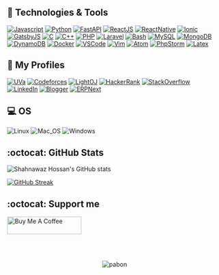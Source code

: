 ## :fork_and_knife: Technologies & Tools

[![Javascript](https://img.shields.io/badge/Code-Javascript-informational?style=for-the-badge&logo=Javascript&labelColor=17202A&color=1abc9c)](https://developer.mozilla.org/en-US/docs/Web/JavaScript)
[![Python](https://img.shields.io/badge/Code-Python-informational?style=for-the-badge&logo=python&labelColor=17202A&color=1abc9c)](https://www.python.org/)
[![FastAPI](https://img.shields.io/badge/Code-FastAPI-informational?style=for-the-badge&logo=fastapi&labelColor=17202A&color=1abc9c)](https://fastapi.tiangolo.com/)
[![ReactJS](https://img.shields.io/badge/Code-ReactJS-informational?style=for-the-badge&logo=React&labelColor=17202A&color=1abc9c)](https://reactjs.org/)
[![ReactNative](https://img.shields.io/badge/Code-React_Native-informational?style=for-the-badge&logo=React&labelColor=17202A&color=1abc9c)](https://reactnative.dev/)
[![Ionic](https://img.shields.io/badge/Code-Ionic-informational?style=for-the-badge&logo=Ionic&labelColor=17202A&color=1abc9c)](https://ionicframework.com/)
[![GatsbyJS](https://img.shields.io/badge/Code-Gatsby-informational?style=for-the-badge&logo=Gatsby&logoColor=663399&labelColor=17202A&color=1abc9c)](https://www.gatsbyjs.org/)
[![C](https://img.shields.io/badge/Code-C-informational?style=for-the-badge&logo=c&labelColor=17202A&color=1abc9c)](https://www.cprogramming.com/)
[![C++](https://img.shields.io/badge/Code-C++-informational?style=for-the-badge&logo=c%2B%2B&labelColor=17202A&color=1abc9c)](https://isocpp.org/)
[![PHP](https://img.shields.io/badge/Code-PHP-informational?style=for-the-badge&logo=php&labelColor=17202A&color=1abc9c)](https://www.php.net/)
[![Laravel](https://img.shields.io/badge/Code-Laravel-informational?style=for-the-badge&logo=laravel&labelColor=17202A&color=1abc9c)](https://laravel.com/)
[![Bash](https://img.shields.io/badge/Shell-Bash-informational?style=for-the-badge&logo=GNU-Bash&labelColor=17202A&color=1abc9c)](https://devhints.io/bash)
[![MySQL](https://img.shields.io/badge/DB-MySQL-informational?style=for-the-badge&logo=mysql&labelColor=17202A&color=1abc9c)](https://www.mysql.com/)
[![MongoDB](https://img.shields.io/badge/DB-MongoDB-informational?style=for-the-badge&logo=mongodb&logoColor=4DB33D&labelColor=17202A&color=1abc9c)](https://www.mongodb.com/)
[![DynamoDB](https://img.shields.io/badge/DB-DynamoDB-informational?style=for-the-badge&logo=Amazon-DynamoDB&labelColor=17202A&color=1abc9c)](https://aws.amazon.com/dynamodb/)
[![Docker](https://img.shields.io/badge/Tools-Docker-informational?style=for-the-badge&logo=Docker&labelColor=17202A&color=1abc9c)](https://www.docker.com/)
[![VSCode](https://img.shields.io/badge/Editor-Visual_Studio_Code-informational?style=for-the-badge&logo=visual-studio-code&logoColor=007ACC&labelColor=17202A&color=1abc9c)](https://code.visualstudio.com/)
[![Vim](https://img.shields.io/badge/Editor-Vim-informational?style=for-the-badge&logo=vim&labelColor=17202A&color=1abc9c)](https://www.vim.org/)
[![Atom](https://img.shields.io/badge/Editor-Atom-informational?style=for-the-badge&logo=Atom&labelColor=17202A&color=1abc9c)](https://atom.io/)
[![PhpStorm](https://img.shields.io/badge/IDE-PhpStorm-informational?style=for-the-badge&logo=phpstorm&labelColor=17202A&color=1abc9c)](https://www.jetbrains.com/phpstorm/)
[![Latex](https://img.shields.io/badge/Latex-★★☆-lightgrey?labelColor=008080&logo=LaTeX&style=for-the-badge&logoColor=white)](https://www.latex-project.org/)

## :ghost: My Profiles

[![UVa](https://img.shields.io/badge/online_judge-uva-F34B7D?style=for-the-badge&logo=none)](https://uhunt.onlinejudge.org/id/370372)
[![Codeforces](https://img.shields.io/badge/online_judge-codeforces-006FBF?style=for-the-badge&logo=codeforces)](https://codeforces.com/profile/Back_To_School)
[![LightOJ](https://img.shields.io/badge/online_judge-lightoj-3298DC?style=for-the-badge&logo=none)](https://lightoj.com/user/shahnawaz-pabon)
[![HackerRank](https://img.shields.io/badge/online_judge-hackerrank-1BA94C?style=for-the-badge&logo=hackerrank)](https://www.hackerrank.com/shahnawaz_pabon)
[![StackOverflow](https://img.shields.io/badge/profile-stack_overflow-F2740D?style=for-the-badge&logo=stackoverflow)](https://stackoverflow.com/users/6174271/shahnawaz-hossan)
[![LinkedIn](https://img.shields.io/badge/profile-Linked_in-0E76E8?style=for-the-badge&logo=linkedin)](https://www.linkedin.com/in/backtoschool/)
[![Blogger](https://img.shields.io/badge/profile-blogger-FC4F08?style=for-the-badge&logo=blogger)](https://shahnawaz-pabon.blogspot.com/)
[![ERPNext](https://img.shields.io/badge/profile-erpnext-7079F7?style=for-the-badge&logo=none)](https://discuss.erpnext.com/u/pabon_cse_12/summary)

## :computer: OS

![Linux](https://img.shields.io/badge/-Linux-FCC624?logo=Linux&style=for-the-badge&logoColor=black)
![Mac_OS](https://img.shields.io/badge/-Mac_OS-999999?logo=Apple&style=for-the-badge&logoColor=white)
![Windows](https://img.shields.io/badge/-Windows-00A4EF?logo=Windows&style=for-the-badge&logoColor=white)

## :octocat: GitHub Stats

![Shahnawaz Hossan's GitHub stats](https://github-readme-stats.vercel.app/api?username=shahnawaz-pabon&show_icons=true&include_all_commits=true&line_height=27&count_private=true&title_color=ffffff&text_color=c9cacc&icon_color=3498DB&bg_color=2c3e50)

[![GitHub Streak](https://streak-stats.demolab.com?user=shahnawaz-pabon&border_radius=5&date_format=j%20M%5B%20Y%5D)](https://git.io/streak-stats)

<!--

Previous Github Stats

<a href="https://github.com/shahnawaz-pabon">
  <img align="center" src="https://github-readme-stats.vercel.app/api?username=shahnawaz-pabon&show_icons=true&include_all_commits=true&line_height=27&count_private=true&title_color=76D7C4&text_color=c9cacc&icon_color=3498DB&bg_color=2c3e50" alt="Pabon's GitHub Stats" />
</a>

<a href="https://github.com/shahnawaz-pabon">
  <img align="center" src="https://github-readme-stats.vercel.app/api/top-langs/?username=shahnawaz-pabon&hide=java,objective-c&title_color=76D7C4&text_color=c9cacc&icon_color=F0DB4F&bg_color=2c3e50" />
</a>

<a href="https://github.com/shahnawaz-pabon/shahnawaz-pabon.github.io">
  <img align="center" src="https://github-readme-stats.vercel.app/api/pin/?username=shahnawaz-pabon&repo=shahnawaz-pabon.github.io&title_color=76D7C4&text_color=c9cacc&icon_color=3498DB&bg_color=2c3e50" />
</a>
-->

## :octocat: Support me

<a href="https://www.buymeacoffee.com/shahnawazhossan" target="_blank"><img src="https://cdn.buymeacoffee.com/buttons/default-orange.png" alt="Buy Me A Coffee" height="41" width="174"></a>

<br>
<br>

<p align="center">
  <img src="https://komarev.com/ghpvc/?username=shahnawaz-pabon&color=1abc9c&label=PROFILE+VIEWS&style=flat" alt="pabon" />
</p>

<!-- Definitions -->

[pabon]: https://github.com/shahnawaz-pabon
[javascript]: https://developer.mozilla.org/en-US/docs/Web/JavaScript
[python]: https://www.python.org/
[reactjs]: https://reactjs.org/
[reactnative]: https://reactnative.dev/
[ionic]: https://ionicframework.com/
[gatsbyjs]: https://www.gatsbyjs.org/
[bash]: https://devhints.io/bash
[docker]: https://www.docker.com/
[visualstudio]: https://code.visualstudio.com/
[atom]: https://atom.io/
[phpstorm]: https://www.jetbrains.com/phpstorm/
